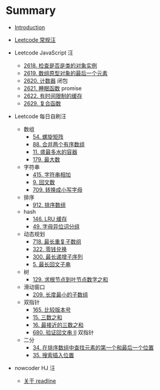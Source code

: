 # Summary

- [Introduction](README.md)

- [Leetcode 常规汪](./Leetcode/Classics/index.md)
- Leetcode JavaScript 汪
  - [2618. 检查是否是类的对象实例](./Leetcode/Problems/Medium/2618.md)
  - [2619. 数组原型对象的最后一个元素](./Leetcode/Problems/Easy/2619.md)
  - [2620. 计数器](./Leetcode/Problems/Easy/2620.md) 闭包
  - [2621. 睡眠函数](./Leetcode/Problems/Easy/2621.md) promise
  - [2622. 有时间限制的缓存](./Leetcode/Problems/Medium/2622.md)
  - [2629. 复合函数](./Leetcode/Problems/Easy/2629.md)
- Leetcode 每日自刷汪
  - 数组
    - [54. 螺旋矩阵](./Leetcode/Problems/Medium/54.md)
    - [88. 合并两个有序数组](./Leetcode/Problems/Easy/88.md)
    - [11. 盛最多水的容器](./Leetcode/Problems/Medium/11.md)
    - [179. 最大数](./Leetcode/Problems/Medium/179.md)
  - 字符串
    - [415. 字符串相加](./Leetcode/Problems/Easy/415.md)
    - [9. 回文数](./Leetcode/Problems/Easy/9.md)
    - [709. 转换成小写字母](./Leetcode/Problems/Easy/709.md)
  - 排序
    - [912. 排序数组](./Leetcode/Problems/Medium/912.md)
  - hash
    - [146. LRU 缓存](./Leetcode/Problems/Medium/146.md)
    - [49. 字母异位词分组](./Leetcode/Problems/Medium/49.md)
  - 动态规划
    - [718. 最长重复子数组](./Leetcode/Problems/Medium/718.md)
    - [322. 零钱兑换](./Leetcode/Problems/Medium/322.md)
    - [300. 最长递增子序列](./Leetcode/Problems/Medium/300.md)
    - [5. 最长回文子串](./Leetcode/Problems/Medium/5.md)
  - 树
    - [129. 求根节点到叶节点数字之和](./Leetcode/Problems/Medium/129.md)
  - 滑动窗口
    - [209. 长度最小的子数组](./Leetcode/Problems/Medium/209.md)
  - 双指针
    - [165. 比较版本号](./Leetcode/Problems/Medium/165.md)
    - [15. 三数之和](./Leetcode/Problems/Medium/15.md)
    - [16. 最接近的三数之和](./Leetcode/Problems/Medium/16.md)
    - [680. 验证回文串 II](./Leetcode/Problems/Easy/680.md) 双指针
  - 二分
    - [34. 在排序数组中查找元素的第一个和最后一个位置](./Leetcode/Problems/Medium/34.md)
    - [35. 搜索插入位置](./Leetcode/Problems/Easy/35.md)
- nowcoder HJ 汪
  - [关于 readline](./Nowcoder/Daily/index.md)

